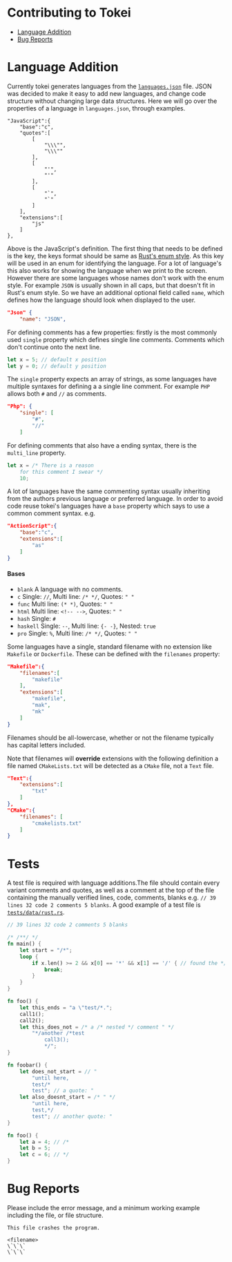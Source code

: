 # Contributing to Tokei

* [Language Addition](#language-addition)
* [Bug Reports](#bug-reports)

# Language Addition
Currently tokei generates languages from the [`languages.json`](languages.json)
file. JSON was decided to make it easy to add new languages, and change code
structure without changing large data structures. Here we will go over the
properties of a language in `languages.json`, through examples.

```
"JavaScript":{
    "base":"c",
    "quotes":[
        [
            "\\\"",
            "\\\""
        ],
        [
            "'",
            "'"
        ],
        [
            "`",
            "`"
        ]
    ],
    "extensions":[
        "js"
    ]
},
```

Above is the JavaScript's definition. The first thing that needs to be defined
is the key, the keys format should be same as 
[Rust's enum style].
As this key will be used in an enum for identifying the language. For a lot of 
language's this also works for showing the language when we print to the screen. 
However there are some languages whose names don't work with the enum style.
For example `JSON` is usually shown in all caps, but that doesn't fit in Rust's
enum style. So we have an additional optional field called `name`, which defines
how the language should look when displayed to the user.

```json
"Json" {
    "name": "JSON",
```

For defining comments has a few properties: firstly is the most commonly used
`single` property which defines single line comments. Comments which don't
continue onto the next line.

```rust
let x = 5; // default x position
let y = 0; // default y position
```

The `single` property expects an array of strings, as some languages have 
multiple syntaxes for defining a a single line comment. For example `PHP` allows
both `#` and `//` as comments.

```json
"Php": {
    "single": [
        "#",
        "//"
    ]
```

For defining comments that also have a ending syntax, there is the `multi_line`
property.

```rust
let x = /* There is a reason
    for this comment I swear */
    10;
```

A lot of languages have the same commenting syntax usually inheriting from the 
authors previous language or preferred language. In order to avoid code reuse
tokei's languages have a `base` property which says to use a common comment
syntax. e.g.

```json
"ActionScript":{
    "base":"c",
    "extensions":[
        "as"
    ]
}
```

#### Bases

- `blank` A language with no comments.
- `c` Single: `//`, Multi line: `/* */`, Quotes: `" "`
- `func` Multi line: `(* *)`, Quotes: `" "`
- `html` Multi line: `<!-- -->`, Quotes: `" "`
- `hash` Single: `#`
- `haskell` Single: `--`, Multi line: `{- -}`, Nested: `true`
- `pro` Single: `%`, Multi line: `/* */`, Quotes: `" "`


Some languages have a single, standard filename with no extension
like `Makefile` or `Dockerfile`. These can be defined with the
`filenames` property:

```json
"Makefile":{
    "filenames":[
        "makefile"
    ],
    "extensions":[
        "makefile",
        "mak",
        "mk"
    ]
}
```

Filenames should be all-lowercase, whether or not the filename
typically has capital letters included.

Note that filenames will **override** extensions with the
following definition a file named `CMakeLists.txt` will be
detected as a `CMake` file, not a `Text` file.

```json
"Text":{
    "extensions":[
        "txt"
    ]
},
"CMake":{
    "filenames": [
        "cmakelists.txt"
    ]
}
```

# Tests
A test file is required with language additions.The file should
contain every variant comments and quotes, as well as a comment
at the top of the file containing the manually verified lines,
code, comments, blanks e.g.
`// 39 lines 32 code 2 comments 5 blanks`. A good example of a
test file is [`tests/data/rust.rs`].

```rust
// 39 lines 32 code 2 comments 5 blanks

/* /**/ */
fn main() {
    let start = "/*";
    loop {
        if x.len() >= 2 && x[0] == '*' && x[1] == '/' { // found the */
            break;
        }
    }
}

fn foo() {
    let this_ends = "a \"test/*.";
    call1();
    call2();
    let this_does_not = /* a /* nested */ comment " */
        "*/another /*test
            call3();
            */";
}

fn foobar() {
    let does_not_start = // "
        "until here,
        test/*
        test"; // a quote: "
    let also_doesnt_start = /* " */
        "until here,
        test,*/
        test"; // another quote: "
}

fn foo() {
    let a = 4; // /*
    let b = 5;
    let c = 6; // */
}
```

# Bug Reports
Please include the error message, and a minimum working example
including the file, or file structure.

```
This file crashes the program.

<filename>
\`\`\`
\`\`\`
```

[Rust's enum style]: (https://github.com/rust-lang/rfcs/blob/master/text/0430-finalizing-naming-conventions.md#general-naming-conventions)
[`tests/data/rust.rs`]: https://github.com/Aaronepower/tokei/blob/master/tests/data/rust.rs
